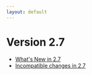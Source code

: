 ```yaml
---
layout: default
---
```

Version 2.7
===========

- [What's New in 2.7](NewFeatures27.md)
- [Incompatible changes in 2.7](UpgradingChanges27.md)
